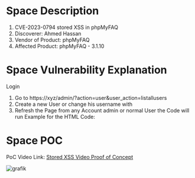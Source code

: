 # Space Description

1. CVE-2023-0794 stored XSS in phpMyFAQ
1. Discoverer: Ahmed Hassan
1. Vendor of Product: phpMyFAQ
1. Affected Product: phpMyFAQ - 3.1.10

# Space Vulnerability Explanation

Login
1. Go to https://xyz/admin/?action=user&user_action=listallusers
1. Create a new User or change his username with <script>alert(‘1’)</script>
1. Refresh the Page from any Account admin or normal User the Code will run Example for the HTML Code: <script>alert(‘1’)</script>


# Space POC

PoC Video Link: [Stored XSS Video Proof of Concept ](https://mega.nz/file/vBl2EJoT#KVnXKVqLOl5Qhux9lJrcr53egaZtEzu00UR0VEqOynE) 

![grafik](https://github.com/ahmedvienna/Vulnerabilities/assets/80028768/91eebd73-de73-40e2-bead-626858691301)

